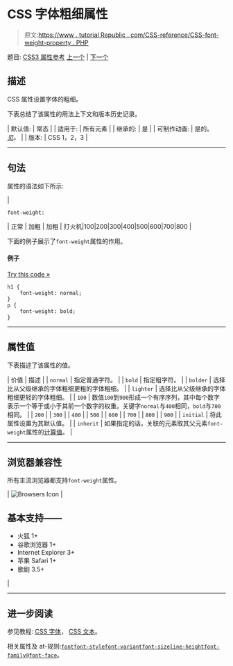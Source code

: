 # CSS 字体粗细属性

> 原文:[https://www . tutorial Republic . com/CSS-reference/CSS-font-weight-property . PHP](https://www.tutorialrepublic.com/css-reference/css-font-weight-property.php)

题目: [CSS3 属性参考](css3-properties.php) [上一个](css-font-variant-property.php) | [下一个](css-height-property.php)

## 描述

CSS 属性设置字体的粗细。

下表总结了该属性的用法上下文和版本历史记录。

| 默认值: | 常态 |
| 适用于: | 所有元素 |
| 继承的: | 是 |
| 可制作动画: | 是的。 [*见*](css-animatable-properties.php)*。* |
| 版本: | CSS 1，2，3 |

* * *

## 句法

属性的语法如下所示:

| 

```
font-weight: 
```

 | 正常 &#124; 加粗 &#124; 加粗 &#124; 打火机&#124;100&#124;200&#124;300&#124;400&#124;500&#124;600&#124;700&#124;800 |

下面的例子展示了`font-weight`属性的作用。

#### 例子

[Try this code »](../codelab.php?topic=css&file=font-weight-property "Try this code using online Editor")

```
h1 {
    font-weight: normal;
}
p {
    font-weight: bold;
}
```

* * *

## 属性值

下表描述了该属性的值。

| 价值 | 描述 |
| `normal` | 指定普通字符。 |
| `bold` | 指定粗字符。 |
| `bolder` | 选择比从父级继承的字体粗细更粗的字体粗细。 |
| `lighter` | 选择比从父级继承的字体粗细更轻的字体粗细。 |
| `100` | 数值`100`到`900`形成一个有序序列，其中每个数字表示一个等于或小于其前一个数字的权重。关键字`normal`与`400`相同，`bold`与`700`相同。 |
| `200` |
| `300` |
| `400` |
| `500` |
| `600` |
| `700` |
| `800` |
| `900` |
| `initial` | 将此属性设置为其默认值。 |
| `inherit` | 如果指定的话，关联的元素取其父元素`font-weight`属性的[计算值](../definitions.php#computed-value)。 |

* * *

## 浏览器兼容性

所有主流浏览器都支持`font-weight`属性。

| ![Browsers Icon](../Images/e9331123c77668c1832e541c2fca1002.png) | 

## 基本支持——

*   火狐 1+
*   谷歌浏览器 1+
*   Internet Explorer 3+
*   苹果 Safari 1+
*   歌剧 3.5+

 |

* * *

## 进一步阅读

参见教程: [CSS 字体](../css-tutorial/css-fonts.php)， [CSS 文本](../css-tutorial/css-text.php)。

相关属性及 at-规则:[`font`](css-font-property.php)[`font-style`](css-font-style-property.php)[`font-variant`](css-font-variant-property.php)[`font-size`](css-font-size-property.php)[`line-height`](css-line-height-property.php)[`font-family`](css-font-family-property.php)[`@font-face`](css-font-face-rule.php)。
